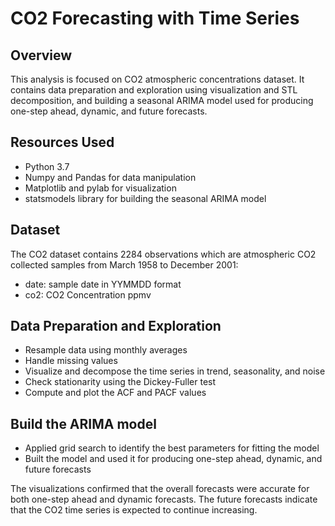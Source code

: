 # CO2 Forecasting with Time Series 
## Overview
This analysis is focused on CO2 atmospheric concentrations dataset. It contains data preparation and exploration using visualization and STL decomposition, and building a seasonal ARIMA model used for producing one-step ahead, dynamic, and future forecasts.

## Resources Used
- Python 3.7
- Numpy and Pandas for data manipulation
- Matplotlib and pylab for visualization
- statsmodels library for building the seasonal ARIMA model

## Dataset
The CO2 dataset contains 2284 observations which are atmospheric CO2 collected samples from March 1958 to December 2001:
- date: sample date in YYMMDD format
- co2: CO2 Concentration ppmv

## Data Preparation and Exploration
-	Resample data using monthly averages
-	Handle missing values 
-	Visualize and decompose the time series in trend, seasonality, and noise 
-	Check stationarity using the Dickey-Fuller test
-	Compute and plot the ACF and PACF values

## Build the ARIMA model
-	Applied grid search to identify the best parameters for fitting the model 
-	Built the model and used it for producing one-step ahead, dynamic, and future forecasts

The visualizations confirmed that the overall forecasts were accurate for both one-step ahead and dynamic forecasts. The future forecasts indicate that the CO2 time series is expected to continue increasing.
